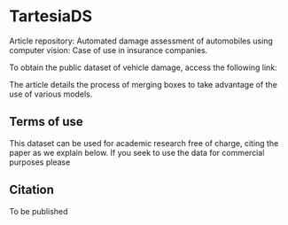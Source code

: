 # TartesiaDS
Article repository: Automated damage assessment of automobiles using computer vision: Case of use in insurance companies.

To obtain the public dataset of vehicle damage, access the following link:


The article details the process of merging boxes to take advantage of the use of various models.



## Terms of use
This dataset can be used for academic research free of charge, citing the paper as we explain below. If you seek to use the data for commercial purposes please 

## Citation

To be published
